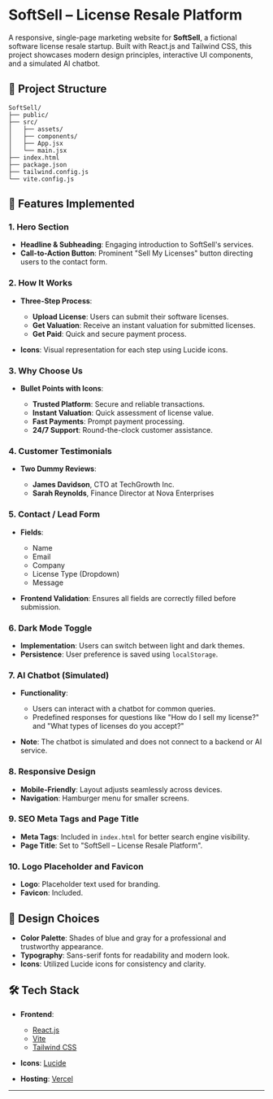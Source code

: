 
# SoftSell – License Resale Platform

A responsive, single-page marketing website for **SoftSell**, a fictional software license resale startup. Built with React.js and Tailwind CSS, this project showcases modern design principles, interactive UI components, and a simulated AI chatbot.

## 📂 Project Structure

```
SoftSell/
├── public/
├── src/
│   ├── assets/
│   ├── components/
│   ├── App.jsx
│   └── main.jsx
├── index.html
├── package.json
├── tailwind.config.js
└── vite.config.js
```

## 🧩 Features Implemented

### 1. Hero Section

* **Headline & Subheading**: Engaging introduction to SoftSell's services.
* **Call-to-Action Button**: Prominent "Sell My Licenses" button directing users to the contact form.

### 2. How It Works

* **Three-Step Process**:

  * **Upload License**: Users can submit their software licenses.
  * **Get Valuation**: Receive an instant valuation for submitted licenses.
  * **Get Paid**: Quick and secure payment process.
* **Icons**: Visual representation for each step using Lucide icons.

### 3. Why Choose Us

* **Bullet Points with Icons**:

  * **Trusted Platform**: Secure and reliable transactions.
  * **Instant Valuation**: Quick assessment of license value.
  * **Fast Payments**: Prompt payment processing.
  * **24/7 Support**: Round-the-clock customer assistance.

### 4. Customer Testimonials

* **Two Dummy Reviews**:

  * **James Davidson**, CTO at TechGrowth Inc.
  * **Sarah Reynolds**, Finance Director at Nova Enterprises

### 5. Contact / Lead Form

* **Fields**:

  * Name
  * Email
  * Company
  * License Type (Dropdown)
  * Message
* **Frontend Validation**: Ensures all fields are correctly filled before submission.

### 6. Dark Mode Toggle

* **Implementation**: Users can switch between light and dark themes.
* **Persistence**: User preference is saved using `localStorage`.

### 7. AI Chatbot (Simulated)

* **Functionality**:

  * Users can interact with a chatbot for common queries.
  * Predefined responses for questions like "How do I sell my license?" and "What types of licenses do you accept?"
* **Note**: The chatbot is simulated and does not connect to a backend or AI service.

### 8. Responsive Design

* **Mobile-Friendly**: Layout adjusts seamlessly across devices.
* **Navigation**: Hamburger menu for smaller screens.

### 9. SEO Meta Tags and Page Title

* **Meta Tags**: Included in `index.html` for better search engine visibility.
* **Page Title**: Set to "SoftSell – License Resale Platform".

### 10. Logo Placeholder and Favicon

* **Logo**: Placeholder text used for branding.
* **Favicon**: Included.

## 🎨 Design Choices

* **Color Palette**: Shades of blue and gray for a professional and trustworthy appearance.
* **Typography**: Sans-serif fonts for readability and modern look.
* **Icons**: Utilized Lucide icons for consistency and clarity.

## 🛠️ Tech Stack

* **Frontend**:

  * [React.js](https://reactjs.org/)
  * [Vite](https://vitejs.dev/)
  * [Tailwind CSS](https://tailwindcss.com/)
* **Icons**: [Lucide](https://lucide.dev/)
* **Hosting**: [Vercel](https://vercel.com/)

---

